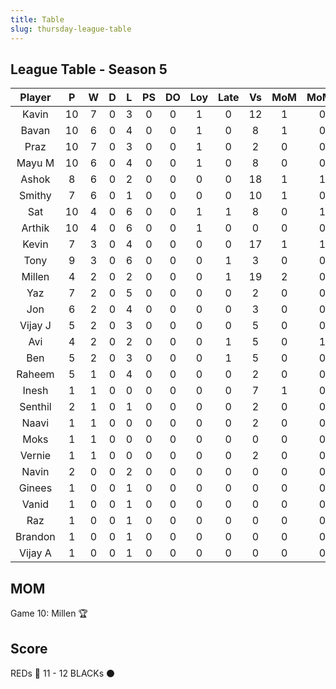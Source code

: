 ```yaml
---
title: Table
slug: thursday-league-table
---
```


## League Table - Season 5

**Player**|**P**|**W**|**D**|**L**|**PS**|**DO**|**Loy**|**Late**|**Vs**|**MoM**|**MoMS**|**Tot**|**Ave**
:-----:|:-----:|:-----:|:-----:|:-----:|:-----:|:-----:|:-----:|:-----:|:-----:|:-----:|:-----:|:-----:|:-----:
Kavin|10|7|0|3|0|0|1|0|12|1|0|37|3.7
Bavan|10|6|0|4|0|0|1|0|8|1|0|34|3.4
Praz|10|7|0|3|0|0|1|0|2|0|0|34|3.4
Mayu M|10|6|0|4|0|0|1|0|8|0|0|31|3.1
Ashok|8|6|0|2|0|0|0|0|18|1|1|30.5|3.81
Smithy|7|6|0|1|0|0|0|0|10|1|0|28|4
Sat|10|4|0|6|0|0|1|1|8|0|1|25.5|2.55
Arthik|10|4|0|6|0|0|1|0|0|0|0|25|2.5
Kevin|7|3|0|4|0|0|0|0|17|1|1|20.5|2.92
Tony|9|3|0|6|0|0|0|1|3|0|0|17|1.88
Millen|4|2|0|2|0|0|0|1|19|2|0|15|3.75
Yaz|7|2|0|5|0|0|0|0|2|0|0|13|1.85
Jon|6|2|0|4|0|0|0|0|3|0|0|12|2
Vijay J|5|2|0|3|0|0|0|0|5|0|0|11|2.2
Avi|4|2|0|2|0|0|0|1|5|0|1|10.5|2.62
Ben|5|2|0|3|0|0|0|1|5|0|0|10|2
Raheem|5|1|0|4|0|0|0|0|2|0|0|8|1.6
Inesh|1|1|0|0|0|0|0|0|7|1|0|7|7
Senthil|2|1|0|1|0|0|0|0|2|0|0|5|2.5
Naavi|1|1|0|0|0|0|0|0|2|0|0|4|4
Moks|1|1|0|0|0|0|0|0|0|0|0|4|4
Vernie|1|1|0|0|0|0|0|0|2|0|0|4|4
Navin|2|0|0|2|0|0|0|0|0|0|0|2|1
Ginees|1|0|0|1|0|0|0|0|0|0|0|1|1
Vanid|1|0|0|1|0|0|0|0|0|0|0|1|1
Raz|1|0|0|1|0|0|0|0|0|0|0|1|1
Brandon|1|0|0|1|0|0|0|0|0|0|0|1|1
Vijay A|1|0|0|1|0|0|0|0|0|0|0|1|1

## MOM 

Game 10: Millen 🏆


## Score

REDs 🔴 11 - 12 BLACKs ⚫️



